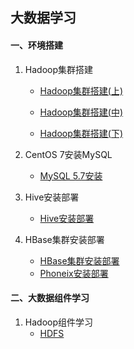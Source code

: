 ## 大数据学习
#### 一、环境搭建

1. Hadoop集群搭建

   - [Hadoop集群搭建(上)](https://www.zhouwenfang.com/archives/hadoop1)

   - [Hadoop集群搭建(中)](https://www.zhouwenfang.com/archives/hadoop2)

   - [Hadoop集群搭建(下)](https://www.zhouwenfang.com/archives/hadoop3)

2. CentOS 7安装MySQL

   - [MySQL 5.7安装](https://www.zhouwenfang.com/archives/mysql1)

3. Hive安装部署

   - [Hive安装部署](https://www.zhouwenfang.com/archives/hive5)

4. HBase集群安装部署

   - [HBase集群安装部署](https://www.zhouwenfang.com/archives/hbase)
   - [Phoneix安装部署](https://www.zhouwenfang.com/archives/phoenix )
   
    

#### 二、大数据组件学习

1. Hadoop组件学习
   - [HDFS]( https://www.zhouwenfang.com/archives/hdfs )